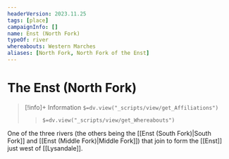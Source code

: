 ```yaml
---
headerVersion: 2023.11.25
tags: [place]
campaignInfo: []
name: Enst (North Fork)
typeOf: river
whereabouts: Western Marches
aliases: [North Fork, North Fork of the Enst]
---
```

# The Enst (North Fork)
>[!info]+ Information
> `$=dv.view("_scripts/view/get_Affiliations")`
>> `$=dv.view("_scripts/view/get_Whereabouts")`

One of the three rivers (the others being the [[Enst (South Fork)|South Fork]] and [[Enst (Middle Fork)|Middle Fork]]) that join to form the [[Enst]] just west of [[Lysandale]].